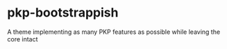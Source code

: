 pkp-bootstrappish
=================

A theme implementing as many PKP features as possible while leaving the core intact